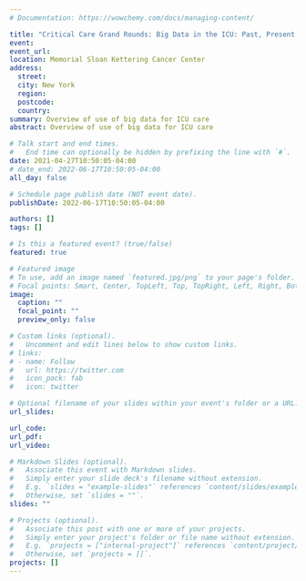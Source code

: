 ```yaml
---
# Documentation: https://wowchemy.com/docs/managing-content/

title: "Critical Care Grand Rounds: Big Data in the ICU: Past, Present, Future"
event:
event_url:
location: Memorial Sloan Kettering Cancer Center
address:
  street:
  city: New York
  region:
  postcode:
  country:
summary: Overview of use of big data for ICU care
abstract: Overview of use of big data for ICU care

# Talk start and end times.
#   End time can optionally be hidden by prefixing the line with `#`.
date: 2021-04-27T10:50:05-04:00
# date_end: 2022-06-17T10:50:05-04:00
all_day: false

# Schedule page publish date (NOT event date).
publishDate: 2022-06-17T10:50:05-04:00

authors: []
tags: []

# Is this a featured event? (true/false)
featured: true

# Featured image
# To use, add an image named `featured.jpg/png` to your page's folder. 
# Focal points: Smart, Center, TopLeft, Top, TopRight, Left, Right, BottomLeft, Bottom, BottomRight.
image:
  caption: ""
  focal_point: ""
  preview_only: false

# Custom links (optional).
#   Uncomment and edit lines below to show custom links.
# links:
# - name: Follow
#   url: https://twitter.com
#   icon_pack: fab
#   icon: twitter

# Optional filename of your slides within your event's folder or a URL.
url_slides:

url_code:
url_pdf:
url_video:

# Markdown Slides (optional).
#   Associate this event with Markdown slides.
#   Simply enter your slide deck's filename without extension.
#   E.g. `slides = "example-slides"` references `content/slides/example-slides.md`.
#   Otherwise, set `slides = ""`.
slides: ""

# Projects (optional).
#   Associate this post with one or more of your projects.
#   Simply enter your project's folder or file name without extension.
#   E.g. `projects = ["internal-project"]` references `content/project/deep-learning/index.md`.
#   Otherwise, set `projects = []`.
projects: []
---
```

